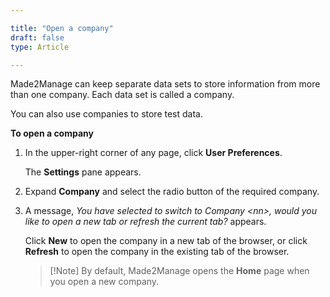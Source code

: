 ```yaml
---

title: "Open a company"
draft: false
type: Article

---
```


Made2Manage can keep separate data sets to store information from more than one company. Each data set is called a company.

You can also use companies to store test data.

**To open a company**

1. In the upper-right corner of any page, click **User Preferences**.

   The **Settings** pane appears.

2. Expand **Company** and select the radio button of the required company.

3. A message, *You have selected to switch to Company \<nn>, would you like to open a new tab or refresh the current tab?* appears.

    Click **New** to open the company in a new tab of the browser, or click **Refresh** to open the company in the existing tab of the browser.

    > [!Note] By default, Made2Manage opens the **Home** page when you open a new company.

​